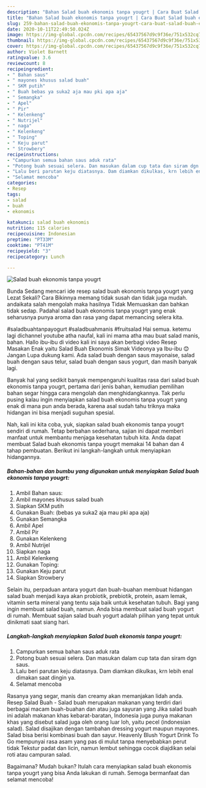 ```yaml
---
description: "Bahan Salad buah ekonomis tanpa yougrt | Cara Buat Salad buah ekonomis tanpa yougrt Yang Lezat Sekali"
title: "Bahan Salad buah ekonomis tanpa yougrt | Cara Buat Salad buah ekonomis tanpa yougrt Yang Lezat Sekali"
slug: 259-bahan-salad-buah-ekonomis-tanpa-yougrt-cara-buat-salad-buah-ekonomis-tanpa-yougrt-yang-lezat-sekali
date: 2020-10-11T22:49:50.024Z
image: https://img-global.cpcdn.com/recipes/65437567d9c9f36e/751x532cq70/salad-buah-ekonomis-tanpa-yougrt-foto-resep-utama.jpg
thumbnail: https://img-global.cpcdn.com/recipes/65437567d9c9f36e/751x532cq70/salad-buah-ekonomis-tanpa-yougrt-foto-resep-utama.jpg
cover: https://img-global.cpcdn.com/recipes/65437567d9c9f36e/751x532cq70/salad-buah-ekonomis-tanpa-yougrt-foto-resep-utama.jpg
author: Violet Barnett
ratingvalue: 3.6
reviewcount: 8
recipeingredient:
- " Bahan saus"
- " mayones khusus salad buah"
- " SKM putih"
- " Buah bebas ya suka2 aja mau pki apa aja"
- " Semangka"
- " Apel"
- " Pir"
- " Kelenkeng"
- " Nutrijel"
- " naga"
- " Kelenkeng"
- " Toping"
- " Keju parut"
- " Strowbery"
recipeinstructions:
- "Campurkan semua bahan saus aduk rata"
- "Potong buah sesuai selera. Dan masukan dalam cup tata dan siram dgn saus."
- "Lalu beri parutan keju diatasnya. Dam diamkan dikulkas, krn lebih enal dimakan saat dingin ya."
- "Selamat mencoba"
categories:
- Resep
tags:
- salad
- buah
- ekonomis

katakunci: salad buah ekonomis 
nutrition: 115 calories
recipecuisine: Indonesian
preptime: "PT33M"
cooktime: "PT41M"
recipeyield: "3"
recipecategory: Lunch

---
```



![Salad buah ekonomis tanpa yougrt](https://img-global.cpcdn.com/recipes/65437567d9c9f36e/751x532cq70/salad-buah-ekonomis-tanpa-yougrt-foto-resep-utama.jpg)

Bunda Sedang mencari ide resep salad buah ekonomis tanpa yougrt yang Lezat Sekali? Cara Bikinnya memang tidak susah dan tidak juga mudah. andaikata salah mengolah maka hasilnya Tidak Memuaskan dan bahkan tidak sedap. Padahal salad buah ekonomis tanpa yougrt yang enak seharusnya punya aroma dan rasa yang dapat memancing selera kita.

#saladbuahtanpayogurt #saladbuahmanis #fruitsalad Hai semua. ketemu lagi dichannel youtube atha naufal, kali ini mama atha mau buat salad manis, bahan. Hallo ibu-ibu di video kali ini saya akan berbagi video Resep Masakan Enak yaitu Salad Buah Ekonomis Simak Videonya ya Ibu-ibu 😊 Jangan Lupa dukung kami. Ada salad buah dengan saus mayonaise, salad buah dengan saus telur, salad buah dengan saus yogurt, dan masih banyak lagi.

Banyak hal yang sedikit banyak mempengaruhi kualitas rasa dari salad buah ekonomis tanpa yougrt, pertama dari jenis bahan, kemudian pemilihan bahan segar hingga cara mengolah dan menghidangkannya. Tak perlu pusing kalau ingin menyiapkan salad buah ekonomis tanpa yougrt yang enak di mana pun anda berada, karena asal sudah tahu triknya maka hidangan ini bisa menjadi suguhan spesial.


Nah, kali ini kita coba, yuk, siapkan salad buah ekonomis tanpa yougrt sendiri di rumah. Tetap berbahan sederhana, sajian ini dapat memberi manfaat untuk membantu menjaga kesehatan tubuh kita. Anda dapat membuat Salad buah ekonomis tanpa yougrt memakai 14 bahan dan 4 tahap pembuatan. Berikut ini langkah-langkah untuk menyiapkan hidangannya.

<!--inarticleads1-->

##### Bahan-bahan dan bumbu yang digunakan untuk menyiapkan Salad buah ekonomis tanpa yougrt:

1. Ambil  Bahan saus:
1. Ambil  mayones khusus salad buah
1. Siapkan  SKM putih
1. Gunakan  Buah: (bebas ya suka2 aja mau pki apa aja)
1. Gunakan  Semangka
1. Ambil  Apel
1. Ambil  Pir
1. Gunakan  Kelenkeng
1. Ambil  Nutrijel
1. Siapkan  naga
1. Ambil  Kelenkeng
1. Gunakan  Toping:
1. Gunakan  Keju parut
1. Siapkan  Strowbery


Selain itu, perpaduan antara yogurt dan buah-buahan membuat hidangan salad buah menjadi kaya akan probiotik, prebiotik, protein, asam lemak, vitamin serta mineral yang tentu saja baik untuk kesehatan tubuh. Bagi yang ingin membuat salad buah, namun. Anda bisa membuat salad buah yogurt di rumah. Membuat sajian salad buah yogurt adalah pilihan yang tepat untuk dinikmati saat siang hari. 

<!--inarticleads2-->

##### Langkah-langkah menyiapkan Salad buah ekonomis tanpa yougrt:

1. Campurkan semua bahan saus aduk rata
1. Potong buah sesuai selera. Dan masukan dalam cup tata dan siram dgn saus.
1. Lalu beri parutan keju diatasnya. Dam diamkan dikulkas, krn lebih enal dimakan saat dingin ya.
1. Selamat mencoba


Rasanya yang segar, manis dan creamy akan memanjakan lidah anda. Resep Salad Buah - Salad buah merupakan makanan yang terdiri dari berbagai macam buah-buahan dan atau juga sayuran yang Jika salad buah ini adalah makanan khas kebarat-baratan, Indonesia juga punya makanan khas yang disebut salad juga oleh orang luar loh, yaitu pecel (indonesian salad). Salad disajikan dengan tambahan dressing yogurt maupun mayones. Salad bisa berisi kombinasi buah dan sayur. Heavenly Blush Yogurt Drink To Go mempunyai rasa asam yang pas di mulut tanpa menyebabkan perut tidak Tekstur padat dan licin, namun lembut sehingga cocok diajdikan selai roti atau campuran salad. 

Bagaimana? Mudah bukan? Itulah cara menyiapkan salad buah ekonomis tanpa yougrt yang bisa Anda lakukan di rumah. Semoga bermanfaat dan selamat mencoba!
